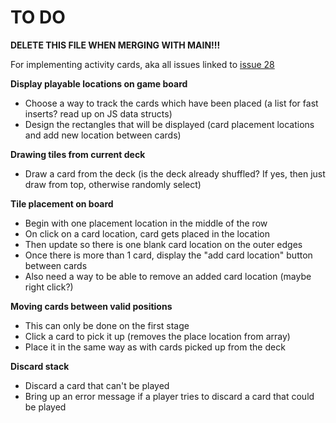 # TO DO
**DELETE THIS FILE WHEN MERGING WITH MAIN!!!**


For implementing activity cards, aka all issues linked to [issue 28](https://stgit.dcs.gla.ac.uk/team-project-h/2021/cs01/cs01-main/-/issues/28)

**Display playable locations on game board**
- Choose a way to track the cards which have been placed (a list for fast inserts? read up on JS data structs)
- Design the rectangles that will be displayed (card placement locations and add new location between cards)

**Drawing tiles from current deck**
- Draw a card from the deck (is the deck already shuffled? If yes, then just draw from top, otherwise randomly select)

**Tile placement on board**
- Begin with one placement location in the middle of the row
- On click on a card location, card gets placed in the location
- Then update so there is one blank card location on the outer edges
- Once there is more than 1 card, display the "add card location" button between cards
- Also need a way to be able to remove an added card location (maybe right click?)

**Moving cards between valid positions**
- This can only be done on the first stage
- Click a card to pick it up (removes the place location from array)
- Place it in the same way as with cards picked up from the deck

**Discard stack**
- Discard a card that can't be played
- Bring up an error message if a player tries to discard a card that could be played
